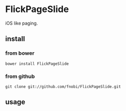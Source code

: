 FlickPageSlide
======

iOS like paging.

## install

### from bower
```
bower install FlickPageSlide
```

### from github
```
git clone git://github.com/fnobi/FlickPageSlide.git
```

## usage
```
```
